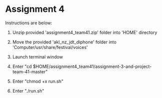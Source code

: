 # Assignment 4

Instructions are below:

1) Unzip provided 'assignment4_team41.zip' folder into 'HOME' directory

2) Move the provided 'akl_nz_jdt_diphone' folder into 'Computer/usr/share/festival/voices'

3) Launch terminal window

4) Enter "cd $HOME/assignment4_team41/assignment-3-and-project-team-41-master"

5) Enter "chmod +x run.sh"

6) Enter "./run.sh"
